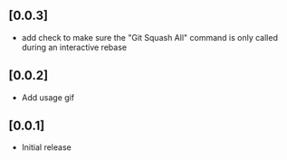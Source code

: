 ## [0.0.3]

- add check to make sure the "Git Squash All" command is only called during an interactive rebase

## [0.0.2]

- Add usage gif

## [0.0.1]

- Initial release
